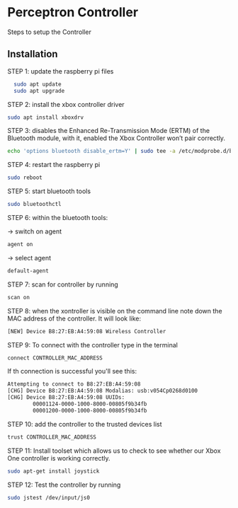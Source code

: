 # Perceptron Controller

Steps to setup the Controller


## Installation

STEP 1: update the raspberry pi files

```bash
  sudo apt update
  sudo apt upgrade
```

STEP 2: install the xbox controller driver 
```bash
sudo apt install xboxdrv
```

STEP 3:  disables the Enhanced Re-Transmission Mode (ERTM) of the Bluetooth module, with it, enabled the Xbox Controller won’t pair correctly.

```bash
echo 'options bluetooth disable_ertm=Y' | sudo tee -a /etc/modprobe.d/blutooth.conf
```

STEP 4: restart the raspberry pi 
```bash
sudo reboot
```

STEP 5: start bluetooth tools 
```bash
sudo bluetoothctl
```

STEP 6: within the bluetooth tools:

-> switch on agent 
```bash
agent on
```
-> select agent 
```bash
default-agent
```

STEP 7: scan for controller by running 
```bash
scan on
```

STEP 8: when the xontroller is visible on the command line note down the MAC address of the controller. It will look like: 
```bash
[NEW] Device B8:27:EB:A4:59:08 Wireless Controller
```

STEP 9: To connect with the controller type in the terminal 
```bash
connect CONTROLLER_MAC_ADDRESS
```
If th connection is successful you'll see this:
```bash
Attempting to connect to B8:27:EB:A4:59:08
[CHG] Device B8:27:EB:A4:59:08 Modalias: usb:v054Cp0268d0100
[CHG] Device B8:27:EB:A4:59:08 UUIDs:
        00001124-0000-1000-8000-00805f9b34fb
        00001200-0000-1000-8000-00805f9b34fb
```
STEP 10: add the controller to the trusted devices list
```bash
trust CONTROLLER_MAC_ADDRESS
```

STEP 11: Install toolset which allows us to check to see whether our Xbox One controller is working correctly.
```bash
sudo apt-get install joystick
```

STEP 12: Test the controller by running
```bash
sudo jstest /dev/input/js0
```

